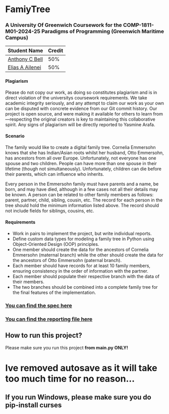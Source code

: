 # FamiyTree
### A University Of Greenwich Coursework for the COMP-1811-M01-2024-25 Paradigms of Programming (Greenwich Maritime Campus)
| Student Name  |   Credit |
| ------------- | ------------- |
| [Anthony C Bell](http://github.com/Anth0nyB311 "Anthony C Bell") | 50%  | 
|  [Elias A Ailenei](http://github.com/eliasailenei "Elias A Ailenei") | 50% |
#### Plagiarism 
Please do not copy our work, as doing so constitutes plagiarism and is in direct violation of the universitys coursework requirements. We take academic integrity seriously, and any attempt to claim our work as your own can be disputed with concrete evidence from our Git commit history. Our project is open source, and were making it available for others to learn from—respecting the original creators is key to maintaining this collaborative spirit. Any signs of plagiarism will be directly reported to Yasmine Arafa.

#### Scenario
The family would like to create a digital family tree. Cornelia Emmersohn knows that she has Indian/Asian roots whilst her husband, Otto Emmersohn, has ancestors from all over Europe. Unfortunately, not everyone has one spouse and two children. People can have more than one spouse in their lifetime (though not simultaneously). Unfortunately, children can die before their parents, which can influence who inherits.

Every person in the Emmersohn family must have parents and a name, be born, and may have died, although in a few cases not all their details may be known. A person can be related to other family members as follows: parent, partner, child, sibling, cousin, etc. The record for each person in the tree should hold the minimum information listed above. The record should not include fields for siblings, cousins, etc.

#### Requirements
- Work in pairs to implement the project, but write individual reports.
- Define custom data types for modeling a family tree in Python using Object-Oriented Design (OOP) principles.
- One member should create the data for the ancestors of Cornelia Emmersohn (maternal branch) while the other should create the data for the ancestors of Otto Emmersohn (paternal branch).
- Each member should have records for at least 10 family members, ensuring consistency in the order of information with the partner.
- Each member should populate their respective branch with the data of their members.
- The two branches should be combined into a complete family tree for the final features of the implementation.

### [You can find the spec here](https://github.com/Anth0nyB311/familytree/blob/main/docs/COMP1811_PythonProj_2024-25%20CWSpec%20--.pdf)
### [You can find the reporting file here](https://github.com/Anth0nyB311/familytree/blob/main/docs/COMP1811_PythonProject_ReportTemplate.docx)

## How to run this project?
Please make sure you run this project **from main.py ONLY!** 

# Ive removed autosave as it will take too much time for no reason...

## If you run Windows, please make sure you do pip-install curses


